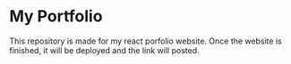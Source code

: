 # My Portfolio
This repository is made for my react porfolio website. Once the website is finished, it will be deployed and the link will posted.
